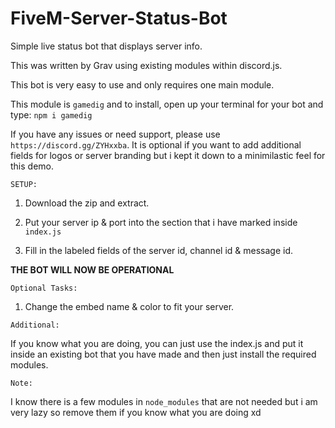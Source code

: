 # FiveM-Server-Status-Bot
Simple live status bot that displays server info.

This was written by Grav using existing modules within discord.js.


This bot is very easy to use and only requires one main module.

This module is `gamedig` and to install, open up your terminal for your bot and type: `npm i gamedig`

If you have any issues or need support, please use `https://discord.gg/ZYHxxba`.
It is optional if you want to add additional fields for logos or server branding but i kept it down to a minimilastic feel for this demo.


`SETUP:`

1) Download the zip and extract.

2) Put your server ip & port into the section that i have marked inside `index.js`

3) Fill in the labeled fields of the server id, channel id & message id.

**THE BOT WILL NOW BE OPERATIONAL**

`Optional Tasks:`

1) Change the embed name & color to fit your server.

`Additional:`

If you know what you are doing, you can just use the index.js and put it inside an existing bot that you have made and then just install the required modules.

`Note:`

I know there is a few modules in `node_modules` that are not needed but i am very lazy so remove them if you know what you are doing xd 
